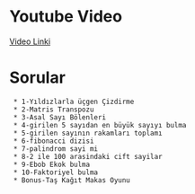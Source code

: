 
# Youtube Video 

[Video Linki](https://www.youtube.com/watch?v=ugi9lDuj9Dk)


# Sorular
  
     * 1-Yıldızlarla üçgen Çizdirme
     * 2-Matris Transpozu
     * 3-Asal Sayı Bölenleri
     * 4-girilen 5 sayıdan en büyük sayıyı bulma
     * 5-girilen sayının rakamları toplamı
     * 6-fibonacci dizisi
     * 7-palindrom sayi mi
     * 8-2 ile 100 arasindaki cift sayilar
     * 9-Ebob Ekok bulma
     * 10-Faktoriyel bulma
     * Bonus-Taş Kağıt Makas Oyunu
     
